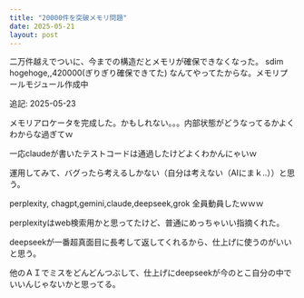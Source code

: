 ```yaml
---
title: "20000件を突破メモリ問題"
date: 2025-05-21
layout: post
---
```

二万件越えでついに、今までの構造だとメモリが確保できなくなった。
sdim hogehoge,,420000(ぎりぎり確保できてた)
なんてやってたからな。メモリプールモジュール作成中

追記: 2025-05-23

メモリアロケータを完成した。かもしれない。。。内部状態がどうなってるかよくわからな過ぎてｗ

一応claudeが書いたテストコードは通過したけどよくわかんにゃいｗ

運用してみて、バグったら考えるしかない（自分は考えない（AIにまｋ..））と思う。

perplexity, chagpt,gemini,claude,deepseek,grok 全員動員したｗｗｗ

perplexityはweb検索用かと思ってたけど、普通にめっちゃいい指摘くれた。

deepseekが一番超真面目に長考して返してくれるから、仕上げに使うのがいいと思う。

他のＡＩでミスをどんどんつぶして、仕上げにdeepseekが今のとこ自分の中でいいんじゃないかと思ってる。
